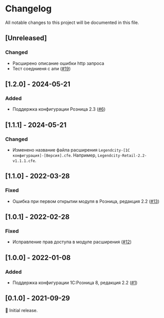 # Changelog

All notable changes to this project will be documented in this file.

## [Unreleased]

### Changed

- Расширено описание ошибки http запроса
- Тест соедниеня с апи ([#19](https://github.com/legendcity/legendcity-1c/issues/19))

## [1.2.0] - 2024-05-21

### Added

- Поддержка конфигурации Розница 2.3 ([#6](https://github.com/legendcity/legendcity-1c/issues/6))

## [1.1.1] - 2024-05-21

### Changed

- Изменено название файла расширения `Legendcity-[1C конфигурация]-[Версия].cfe`. Например, `Legendcity-Retail-2.2-v1.1.1.cfe`.

## [1.1.0] - 2022-03-28

### Fixed

- Ошибка при первом открытии модуля в Розница, редакция 2.2 ([#13](https://github.com/legendcity/legendcity-1c/issues/13))

## [1.0.1] - 2022-02-28

### Fixed

- Исправление прав доступа в модуле расширения ([#12](https://github.com/legendcity/legendcity-1c/issues/12))

## [1.0.0] - 2022-01-08

### Added

- Поддержка конфигурации 1С:Розница 8, редакция 2.2 ([#1](https://github.com/legendcity/legendcity-1c/issues/1))

## [0.1.0] - 2021-09-29

:seedling: Initial release.
